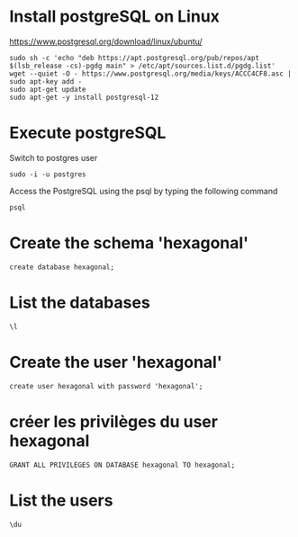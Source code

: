 # Install postgreSQL on Linux

https://www.postgresql.org/download/linux/ubuntu/

```
sudo sh -c 'echo "deb https://apt.postgresql.org/pub/repos/apt $(lsb_release -cs)-pgdg main" > /etc/apt/sources.list.d/pgdg.list'
wget --quiet -O - https://www.postgresql.org/media/keys/ACCC4CF8.asc | sudo apt-key add -
sudo apt-get update
sudo apt-get -y install postgresql-12
```

# Execute postgreSQL
Switch to postgres user
```
sudo -i -u postgres
```

Access the PostgreSQL using the psql by typing the following command
```
psql
```

# Create the schema 'hexagonal'
```
create database hexagonal;
```

# List the databases
```
\l
```

# Create the user 'hexagonal'
```
create user hexagonal with password 'hexagonal';

```

# créer les privilèges du user hexagonal
```
GRANT ALL PRIVILEGES ON DATABASE hexagonal TO hexagonal;
```

# List the users
```
\du
```